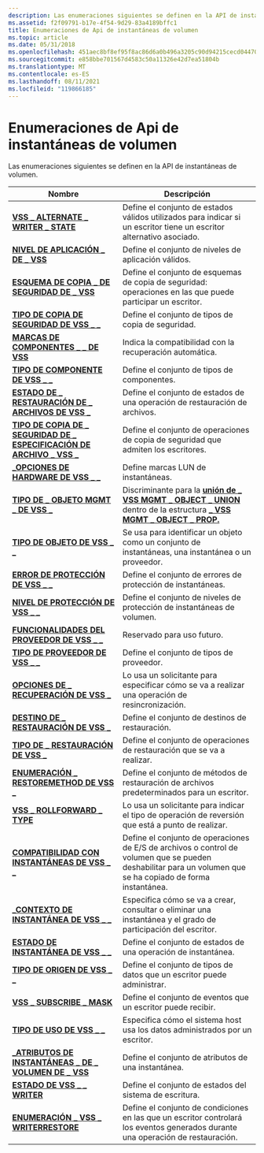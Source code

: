 ```yaml
---
description: Las enumeraciones siguientes se definen en la API de instantáneas de volumen.
ms.assetid: f2f09791-b17e-4f54-9d29-83a4189bffc1
title: Enumeraciones de Api de instantáneas de volumen
ms.topic: article
ms.date: 05/31/2018
ms.openlocfilehash: 451aec8bf8ef95f8ac86d6a0b496a3205c90d94215cecd044707af5502e50b79
ms.sourcegitcommit: e858bbe701567d4583c50a11326e42d7ea51804b
ms.translationtype: MT
ms.contentlocale: es-ES
ms.lasthandoff: 08/11/2021
ms.locfileid: "119866185"
---
```

# <a name="volume-shadow-copy-api-enumerations"></a>Enumeraciones de Api de instantáneas de volumen

Las enumeraciones siguientes se definen en la API de instantáneas de volumen.



| Nombre                                                                           | Descripción                                                                                                                                                        |
|--------------------------------------------------------------------------------|--------------------------------------------------------------------------------------------------------------------------------------------------------------------|
| [**VSS \_ ALTERNATE \_ WRITER \_ STATE**](/windows/desktop/api/VsWriter/ne-vswriter-vss_alternate_writer_state)            | Define el conjunto de estados válidos utilizados para indicar si un escritor tiene un escritor alternativo asociado.                                                              |
| [**NIVEL DE APLICACIÓN \_ DE \_ VSS**](/windows/desktop/api/Vss/ne-vss-vss_application_level)                       | Define el conjunto de niveles de aplicación válidos.                                                                                                                       |
| [**ESQUEMA DE COPIA \_ DE SEGURIDAD DE \_ VSS**](/windows/desktop/api/Vss/ne-vss-vss_backup_schema)                               | Define el conjunto de esquemas de copia de seguridad: operaciones en las que puede participar un escritor.                                                                                          |
| [**TIPO DE COPIA DE SEGURIDAD DE VSS \_ \_**](/windows/desktop/api/Vss/ne-vss-vss_backup_type)                                   | Define el conjunto de tipos de copia de seguridad.                                                                                                                                   |
| [**MARCAS DE COMPONENTES \_ \_ DE VSS**](/windows/desktop/api/VsWriter/ne-vswriter-vss_component_flags)                           | Indica la compatibilidad con la recuperación automática.                                                                                                                               |
| [**TIPO DE COMPONENTE DE VSS \_ \_**](/windows/desktop/api/VsWriter/ne-vswriter-vss_component_type)                             | Define el conjunto de tipos de componentes.                                                                                                                                |
| [**ESTADO DE \_ RESTAURACIÓN DE \_ ARCHIVOS DE VSS \_**](/windows/desktop/api/VsWriter/ne-vswriter-vss_file_restore_status)                  | Define el conjunto de estados de una operación de restauración de archivos.                                                                                                           |
| [**TIPO DE COPIA DE \_ SEGURIDAD DE \_ ESPECIFICACIÓN DE ARCHIVO \_ VSS \_**](/windows/desktop/api/Vss/ne-vss-vss_file_spec_backup_type)             | Define el conjunto de operaciones de copia de seguridad que admiten los escritores.                                                                                                         |
| [**\_OPCIONES DE HARDWARE DE VSS \_ \_**](/windows/desktop/api/Vss/ne-vss-vss_hardware_options)                      | Define marcas LUN de instantáneas.                                                                                                                                     |
| [**TIPO DE \_ OBJETO MGMT \_ DE VSS \_**](/windows/desktop/api/VsMgmt/ne-vsmgmt-vss_mgmt_object_type)                        | Discriminante para la [**unión de \_ VSS MGMT \_ OBJECT \_ UNION**](/windows/desktop/api/VsMgmt/ns-vsmgmt-__midl___midl_itf_vsmgmt_0000_0000_0001) dentro de la estructura [**\_ VSS MGMT \_ OBJECT \_ PROP.**](/windows/desktop/api/VsMgmt/ns-vsmgmt-vss_mgmt_object_prop) |
| [**TIPO DE OBJETO DE VSS \_ \_**](/windows/desktop/api/Vss/ne-vss-vss_object_type)                                   | Se usa para identificar un objeto como un conjunto de instantáneas, una instantánea o un proveedor.                                                                                         |
| [**ERROR DE PROTECCIÓN DE VSS \_ \_**](/windows/desktop/api/VsMgmt/ne-vsmgmt-vss_protection_fault)                         | Define el conjunto de errores de protección de instantáneas.                                                                                                                  |
| [**NIVEL DE PROTECCIÓN DE VSS \_ \_**](/windows/desktop/api/VsMgmt/ne-vsmgmt-vss_protection_level)                         | Define el conjunto de niveles de protección de instantáneas de volumen.                                                                                                           |
| [**FUNCIONALIDADES DEL PROVEEDOR DE VSS \_ \_**](/windows/desktop/api/vss/ne-vss-vss_provider_capabilities)              | Reservado para uso futuro.                                                                                                                                           |
| [**TIPO DE PROVEEDOR DE VSS \_ \_**](/windows/desktop/api/Vss/ne-vss-vss_provider_type)                               | Define el conjunto de tipos de proveedor.                                                                                                                                 |
| [**OPCIONES DE \_ RECUPERACIÓN DE VSS \_**](/windows/desktop/api/Vss/ne-vss-vss_recovery_options)                         | Lo usa un solicitante para especificar cómo se va a realizar una operación de resincronización.                                                                               |
| [**DESTINO DE \_ RESTAURACIÓN DE VSS \_**](/windows/desktop/api/VsWriter/ne-vswriter-vss_restore_target)                             | Define el conjunto de destinos de restauración.                                                                                                                                |
| [**TIPO DE \_ RESTAURACIÓN DE VSS \_**](/windows/desktop/api/Vss/ne-vss-vss_restore_type)                                 | Define el conjunto de operaciones de restauración que se va a realizar.                                                                                                              |
| [**ENUMERACIÓN \_ RESTOREMETHOD DE VSS \_**](/windows/desktop/api/VsWriter/ne-vswriter-vss_restoremethod_enum)                     | Define el conjunto de métodos de restauración de archivos predeterminados para un escritor.                                                                                                      |
| [**VSS \_ ROLLFORWARD \_ TYPE**](/windows/desktop/api/Vss/ne-vss-vss_rollforward_type)                         | Lo usa un solicitante para indicar el tipo de operación de reversión que está a punto de realizar.                                                                         |
| [**COMPATIBILIDAD CON INSTANTÁNEAS DE VSS \_ \_**](/windows/desktop/api/Vss/ne-vss-vss_snapshot_compatibility)             | Define el conjunto de operaciones de E/S de archivos o control de volumen que se pueden deshabilitar para un volumen que se ha copiado de forma instantánea.                                            |
| [**\_CONTEXTO DE INSTANTÁNEA DE VSS \_ \_**](/windows/desktop/api/Vss/ne-vss-vss_snapshot_context)                      | Especifica cómo se va a crear, consultar o eliminar una instantánea y el grado de participación del escritor.                                                            |
| [**ESTADO DE INSTANTÁNEA DE VSS \_ \_**](/windows/desktop/api/Vss/ne-vss-vss_snapshot_state)                             | Define el conjunto de estados de una operación de instantánea.                                                                                                              |
| [**TIPO DE ORIGEN DE VSS \_ \_**](/windows/desktop/api/VsWriter/ne-vswriter-vss_source_type)                                   | Define el conjunto de tipos de datos que un escritor puede administrar.                                                                                                         |
| [**VSS \_ SUBSCRIBE \_ MASK**](/windows/desktop/api/VsWriter/ne-vswriter-vss_subscribe_mask)                             | Define el conjunto de eventos que un escritor puede recibir.                                                                                                               |
| [**TIPO DE USO DE VSS \_ \_**](/windows/desktop/api/VsWriter/ne-vswriter-vss_usage_type)                                     | Especifica cómo el sistema host usa los datos administrados por un escritor.                                                                                                   |
| [**\_ATRIBUTOS DE INSTANTÁNEAS \_ DE \_ VOLUMEN DE \_ VSS**](/windows/desktop/api/Vss/ne-vss-vss_volume_snapshot_attributes) | Define el conjunto de atributos de una instantánea.                                                                                                                    |
| [**ESTADO DE VSS \_ \_ WRITER**](/windows/desktop/api/Vss/ne-vss-vss_writer_state)                                 | Define el conjunto de estados del sistema de escritura.                                                                                                                           |
| [**ENUMERACIÓN \_ VSS \_ WRITERRESTORE**](/windows/desktop/api/VsWriter/ne-vswriter-vss_writerrestore_enum)                     | Define el conjunto de condiciones en las que un escritor controlará los eventos generados durante una operación de restauración.                                                        |



 

 

 




